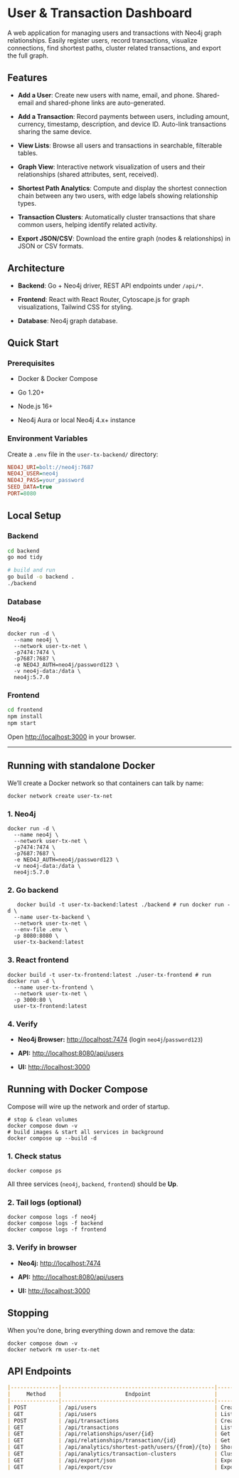 
# User & Transaction Dashboard

A web application for managing users and transactions with Neo4j graph relationships. Easily register users, record transactions, visualize connections, find shortest paths, cluster related transactions, and export the full graph.

## Features

-   **Add a User**: Create new users with name, email, and phone. Shared-email and shared-phone links are auto-generated.
    
-   **Add a Transaction**: Record payments between users, including amount, currency, timestamp, description, and device ID. Auto-link transactions sharing the same device.
    
-   **View Lists**: Browse all users and transactions in searchable, filterable tables.
    
-   **Graph View**: Interactive network visualization of users and their relationships (shared attributes, sent, received).
    
-   **Shortest Path Analytics**: Compute and display the shortest connection chain between any two users, with edge labels showing relationship types.
    
-   **Transaction Clusters**: Automatically cluster transactions that share common users, helping identify related activity.
    
-   **Export JSON/CSV**: Download the entire graph (nodes & relationships) in JSON or CSV formats.
    



## Architecture

-   **Backend**: Go + Neo4j driver, REST API endpoints under `/api/*`.
    
-   **Frontend**: React with React Router, Cytoscape.js for graph visualizations, Tailwind CSS for styling.
    
-   **Database**: Neo4j graph database.
    

## Quick Start

### Prerequisites

-   Docker & Docker Compose 
    
-   Go 1.20+
    
-   Node.js 16+
    
-   Neo4j Aura or local Neo4j 4.x+ instance
    

### Environment Variables

Create a `.env` file in the `user-tx-backend/` directory:

```ini
NEO4J_URI=bolt://neo4j:7687
NEO4J_USER=neo4j
NEO4J_PASS=your_password
SEED_DATA=true
PORT=8080
```


## Local Setup

### Backend

```bash
cd backend
go mod tidy

# build and run
go build -o backend .
./backend
```
### Database
#### Neo4j


```
docker run -d \
  --name neo4j \
  --network user-tx-net \
  -p7474:7474 \
  -p7687:7687 \
  -e NEO4J_AUTH=neo4j/password123 \
  -v neo4j-data:/data \
  neo4j:5.7.0
  ``` 

### Frontend

```bash
cd frontend
npm install
npm start
```

Open [http://localhost:3000](http://localhost:3000/) in your browser.

----------
## Running with standalone Docker

We’ll create a Docker network so that containers can talk by name:

```docker network create user-tx-net ```

### 1. Neo4j


```
docker run -d \
  --name neo4j \
  --network user-tx-net \
  -p7474:7474 \
  -p7687:7687 \
  -e NEO4J_AUTH=neo4j/password123 \
  -v neo4j-data:/data \
  neo4j:5.7.0
  ``` 

### 2. Go backend


```
   docker build -t user-tx-backend:latest ./backend # run docker run -d \
  --name user-tx-backend \
  --network user-tx-net \
  --env-file .env \
  -p 8080:8080 \
  user-tx-backend:latest
  ``` 

### 3. React frontend


```
docker build -t user-tx-frontend:latest ./user-tx-frontend # run docker run -d \
  --name user-tx-frontend \
  --network user-tx-net \
  -p 3000:80 \
  user-tx-frontend:latest
  ``` 

### 4. Verify

-   **Neo4j Browser:** [http://localhost:7474](http://localhost:7474) (login `neo4j`/`password123`)
    
-   **API:** [http://localhost:8080/api/users](http://localhost:8080/api/users)
    
-   **UI:** [http://localhost:3000](http://localhost:3000)



##  Running with Docker Compose

Compose will wire up the network and order of startup.


```
# stop & clean volumes 
docker compose down -v 
# build images & start all services in background 
docker compose up --build -d		
``` 

### 1. Check status

`docker compose ps` 

All three services (`neo4j`, `backend`, `frontend`) should be **Up**.

### 2. Tail logs (optional)


```
docker compose logs -f neo4j
docker compose logs -f backend
docker compose logs -f frontend
``` 

### 3. Verify in browser

-   **Neo4j:** [http://localhost:7474](http://localhost:7474)
    
-   **API:** [http://localhost:8080/api/users](http://localhost:8080/api/users)
    
-   **UI:** [http://localhost:3000](http://localhost:3000)
    


##  Stopping

When you’re done, bring everything down and remove the data:

```
docker compose down -v
docker network rm user-tx-net 
```



## API Endpoints

```markdown                               
|---------------|------------------------------------------------|---------------------------------------|
|     Method    |                    Endpoint                    |              Description              |   
|---------------|------------------------------------------------|---------------------------------------|
| POST          | /api/users                                     | Create a new user                     |   
| GET           | /api/users                                     | List all users                        |   
| POST          | /api/transactions                              | Create a new transaction              |   
| GET           | /api/transactions                              | List all transactions                 |   
| GET           | /api/relationships/user/{id}                   | Get user relationships (graph branch) |   
| GET           | /api/relationships/transaction/{id}            | Get transaction relationships         |   
| GET           | /api/analytics/shortest-path/users/{from}/{to} | Shortest path between two users       |   
| GET           | /api/analytics/transaction-clusters            | Cluster transactions by shared users  |   
| GET           | /api/export/json                               | Export entire graph as JSON           |   
| GET           | /api/export/csv                                | Export entire graph as CSV            |   
```